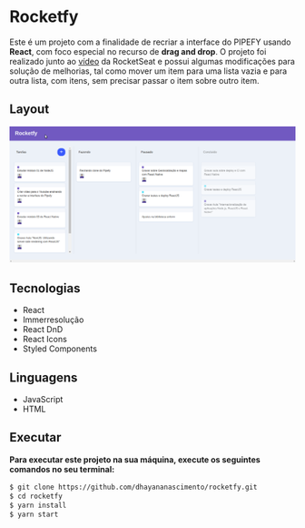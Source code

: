 # Rocketfy
Este é um projeto com a finalidade de recriar a interface do PIPEFY usando **React**, com foco especial no recurso de **drag and drop**. O projeto foi realizado junto ao [vídeo](https://youtu.be/awRtgpRsdTQ) da RocketSeat e possui algumas modificações para solução de melhorias, tal como mover um item para uma lista vazia e para outra lista, com itens, sem precisar passar o item sobre outro item.

## Layout
<img src="./rocketfy.gif" alt= "imagem rocketfy">     

## Tecnologias
* React
* Immerresolução
* React DnD
* React Icons
* Styled Components

## Linguagens
* JavaScript
* HTML

## Executar
**Para executar este projeto na sua máquina, execute os seguintes comandos no seu terminal:**
```
$ git clone https://github.com/dhayananascimento/rocketfy.git
$ cd rocketfy
$ yarn install
$ yarn start
```
